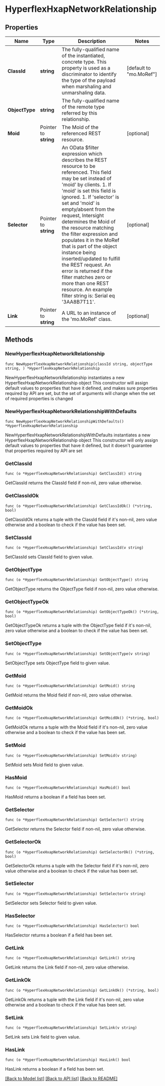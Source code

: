 # HyperflexHxapNetworkRelationship

## Properties

Name | Type | Description | Notes
------------ | ------------- | ------------- | -------------
**ClassId** | **string** | The fully-qualified name of the instantiated, concrete type. This property is used as a discriminator to identify the type of the payload when marshaling and unmarshaling data. | [default to "mo.MoRef"]
**ObjectType** | **string** | The fully-qualified name of the remote type referred by this relationship. | 
**Moid** | Pointer to **string** | The Moid of the referenced REST resource. | [optional] 
**Selector** | Pointer to **string** | An OData $filter expression which describes the REST resource to be referenced. This field may be set instead of &#39;moid&#39; by clients. 1. If &#39;moid&#39; is set this field is ignored. 1. If &#39;selector&#39; is set and &#39;moid&#39; is empty/absent from the request, Intersight determines the Moid of the resource matching the filter expression and populates it in the MoRef that is part of the object instance being inserted/updated to fulfill the REST request. An error is returned if the filter matches zero or more than one REST resource. An example filter string is: Serial eq &#39;3AA8B7T11&#39;. | [optional] 
**Link** | Pointer to **string** | A URL to an instance of the &#39;mo.MoRef&#39; class. | [optional] 

## Methods

### NewHyperflexHxapNetworkRelationship

`func NewHyperflexHxapNetworkRelationship(classId string, objectType string, ) *HyperflexHxapNetworkRelationship`

NewHyperflexHxapNetworkRelationship instantiates a new HyperflexHxapNetworkRelationship object
This constructor will assign default values to properties that have it defined,
and makes sure properties required by API are set, but the set of arguments
will change when the set of required properties is changed

### NewHyperflexHxapNetworkRelationshipWithDefaults

`func NewHyperflexHxapNetworkRelationshipWithDefaults() *HyperflexHxapNetworkRelationship`

NewHyperflexHxapNetworkRelationshipWithDefaults instantiates a new HyperflexHxapNetworkRelationship object
This constructor will only assign default values to properties that have it defined,
but it doesn't guarantee that properties required by API are set

### GetClassId

`func (o *HyperflexHxapNetworkRelationship) GetClassId() string`

GetClassId returns the ClassId field if non-nil, zero value otherwise.

### GetClassIdOk

`func (o *HyperflexHxapNetworkRelationship) GetClassIdOk() (*string, bool)`

GetClassIdOk returns a tuple with the ClassId field if it's non-nil, zero value otherwise
and a boolean to check if the value has been set.

### SetClassId

`func (o *HyperflexHxapNetworkRelationship) SetClassId(v string)`

SetClassId sets ClassId field to given value.


### GetObjectType

`func (o *HyperflexHxapNetworkRelationship) GetObjectType() string`

GetObjectType returns the ObjectType field if non-nil, zero value otherwise.

### GetObjectTypeOk

`func (o *HyperflexHxapNetworkRelationship) GetObjectTypeOk() (*string, bool)`

GetObjectTypeOk returns a tuple with the ObjectType field if it's non-nil, zero value otherwise
and a boolean to check if the value has been set.

### SetObjectType

`func (o *HyperflexHxapNetworkRelationship) SetObjectType(v string)`

SetObjectType sets ObjectType field to given value.


### GetMoid

`func (o *HyperflexHxapNetworkRelationship) GetMoid() string`

GetMoid returns the Moid field if non-nil, zero value otherwise.

### GetMoidOk

`func (o *HyperflexHxapNetworkRelationship) GetMoidOk() (*string, bool)`

GetMoidOk returns a tuple with the Moid field if it's non-nil, zero value otherwise
and a boolean to check if the value has been set.

### SetMoid

`func (o *HyperflexHxapNetworkRelationship) SetMoid(v string)`

SetMoid sets Moid field to given value.

### HasMoid

`func (o *HyperflexHxapNetworkRelationship) HasMoid() bool`

HasMoid returns a boolean if a field has been set.

### GetSelector

`func (o *HyperflexHxapNetworkRelationship) GetSelector() string`

GetSelector returns the Selector field if non-nil, zero value otherwise.

### GetSelectorOk

`func (o *HyperflexHxapNetworkRelationship) GetSelectorOk() (*string, bool)`

GetSelectorOk returns a tuple with the Selector field if it's non-nil, zero value otherwise
and a boolean to check if the value has been set.

### SetSelector

`func (o *HyperflexHxapNetworkRelationship) SetSelector(v string)`

SetSelector sets Selector field to given value.

### HasSelector

`func (o *HyperflexHxapNetworkRelationship) HasSelector() bool`

HasSelector returns a boolean if a field has been set.

### GetLink

`func (o *HyperflexHxapNetworkRelationship) GetLink() string`

GetLink returns the Link field if non-nil, zero value otherwise.

### GetLinkOk

`func (o *HyperflexHxapNetworkRelationship) GetLinkOk() (*string, bool)`

GetLinkOk returns a tuple with the Link field if it's non-nil, zero value otherwise
and a boolean to check if the value has been set.

### SetLink

`func (o *HyperflexHxapNetworkRelationship) SetLink(v string)`

SetLink sets Link field to given value.

### HasLink

`func (o *HyperflexHxapNetworkRelationship) HasLink() bool`

HasLink returns a boolean if a field has been set.


[[Back to Model list]](../README.md#documentation-for-models) [[Back to API list]](../README.md#documentation-for-api-endpoints) [[Back to README]](../README.md)


